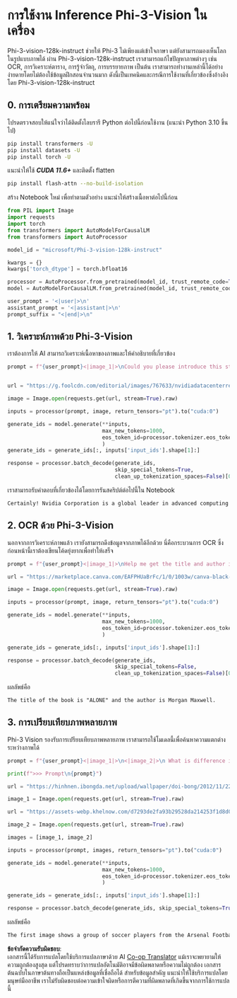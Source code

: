 <!--
CO_OP_TRANSLATOR_METADATA:
{
  "original_hash": "110bee6270dad2ebf506d90a30b46dde",
  "translation_date": "2025-05-09T13:14:25+00:00",
  "source_file": "md/01.Introduction/03/Vision_Inference.md",
  "language_code": "th"
}
-->
# **การใช้งาน Inference Phi-3-Vision ในเครื่อง**

Phi-3-vision-128k-instruct ช่วยให้ Phi-3 ไม่เพียงแต่เข้าใจภาษา แต่ยังสามารถมองเห็นโลกในรูปแบบภาพได้ ผ่าน Phi-3-vision-128k-instruct เราสามารถแก้ไขปัญหาภาพต่างๆ เช่น OCR, การวิเคราะห์ตาราง, การรู้จำวัตถุ, การบรรยายภาพ เป็นต้น เราสามารถทำงานเหล่านี้ได้อย่างง่ายดายโดยไม่ต้องใช้ข้อมูลฝึกสอนจำนวนมาก ดังนี้เป็นเทคนิคและกรณีการใช้งานที่เกี่ยวข้องซึ่งอ้างอิงโดย Phi-3-vision-128k-instruct

## **0. การเตรียมความพร้อม**

โปรดตรวจสอบให้แน่ใจว่าได้ติดตั้งไลบรารี Python ต่อไปนี้ก่อนใช้งาน (แนะนำ Python 3.10 ขึ้นไป)

```bash
pip install transformers -U
pip install datasets -U
pip install torch -U
```

แนะนำให้ใช้ ***CUDA 11.6+*** และติดตั้ง flatten

```bash
pip install flash-attn --no-build-isolation
```

สร้าง Notebook ใหม่ เพื่อทำตามตัวอย่าง แนะนำให้สร้างเนื้อหาต่อไปนี้ก่อน

```python
from PIL import Image
import requests
import torch
from transformers import AutoModelForCausalLM
from transformers import AutoProcessor

model_id = "microsoft/Phi-3-vision-128k-instruct"

kwargs = {}
kwargs['torch_dtype'] = torch.bfloat16

processor = AutoProcessor.from_pretrained(model_id, trust_remote_code=True)
model = AutoModelForCausalLM.from_pretrained(model_id, trust_remote_code=True, torch_dtype="auto").cuda()

user_prompt = '<|user|>\n'
assistant_prompt = '<|assistant|>\n'
prompt_suffix = "<|end|>\n"
```

## **1. วิเคราะห์ภาพด้วย Phi-3-Vision**

เราต้องการให้ AI สามารถวิเคราะห์เนื้อหาของภาพและให้คำอธิบายที่เกี่ยวข้อง

```python
prompt = f"{user_prompt}<|image_1|>\nCould you please introduce this stock to me?{prompt_suffix}{assistant_prompt}"


url = "https://g.foolcdn.com/editorial/images/767633/nvidiadatacenterrevenuefy2017tofy2024.png"

image = Image.open(requests.get(url, stream=True).raw)

inputs = processor(prompt, image, return_tensors="pt").to("cuda:0")

generate_ids = model.generate(**inputs, 
                              max_new_tokens=1000,
                              eos_token_id=processor.tokenizer.eos_token_id,
                              )
generate_ids = generate_ids[:, inputs['input_ids'].shape[1]:]

response = processor.batch_decode(generate_ids, 
                                  skip_special_tokens=True, 
                                  clean_up_tokenization_spaces=False)[0]
```

เราสามารถรับคำตอบที่เกี่ยวข้องได้โดยการรันสคริปต์ต่อไปนี้ใน Notebook

```txt
Certainly! Nvidia Corporation is a global leader in advanced computing and artificial intelligence (AI). The company designs and develops graphics processing units (GPUs), which are specialized hardware accelerators used to process and render images and video. Nvidia's GPUs are widely used in professional visualization, data centers, and gaming. The company also provides software and services to enhance the capabilities of its GPUs. Nvidia's innovative technologies have applications in various industries, including automotive, healthcare, and entertainment. The company's stock is publicly traded and can be found on major stock exchanges.
```

## **2. OCR ด้วย Phi-3-Vision**

นอกจากการวิเคราะห์ภาพแล้ว เรายังสามารถดึงข้อมูลจากภาพได้อีกด้วย นี่คือกระบวนการ OCR ซึ่งก่อนหน้านี้เราต้องเขียนโค้ดยุ่งยากเพื่อทำให้เสร็จ

```python
prompt = f"{user_prompt}<|image_1|>\nHelp me get the title and author information of this book?{prompt_suffix}{assistant_prompt}"

url = "https://marketplace.canva.com/EAFPHUaBrFc/1/0/1003w/canva-black-and-white-modern-alone-story-book-cover-QHBKwQnsgzs.jpg"

image = Image.open(requests.get(url, stream=True).raw)

inputs = processor(prompt, image, return_tensors="pt").to("cuda:0")

generate_ids = model.generate(**inputs, 
                              max_new_tokens=1000,
                              eos_token_id=processor.tokenizer.eos_token_id,
                              )

generate_ids = generate_ids[:, inputs['input_ids'].shape[1]:]

response = processor.batch_decode(generate_ids, 
                                  skip_special_tokens=False, 
                                  clean_up_tokenization_spaces=False)[0]

```

ผลลัพธ์คือ

```txt
The title of the book is "ALONE" and the author is Morgan Maxwell.
```

## **3. การเปรียบเทียบภาพหลายภาพ**

Phi-3 Vision รองรับการเปรียบเทียบภาพหลายภาพ เราสามารถใช้โมเดลนี้เพื่อค้นหาความแตกต่างระหว่างภาพได้

```python
prompt = f"{user_prompt}<|image_1|>\n<|image_2|>\n What is difference in this two images?{prompt_suffix}{assistant_prompt}"

print(f">>> Prompt\n{prompt}")

url = "https://hinhnen.ibongda.net/upload/wallpaper/doi-bong/2012/11/22/arsenal-wallpaper-free.jpg"

image_1 = Image.open(requests.get(url, stream=True).raw)

url = "https://assets-webp.khelnow.com/d7293de2fa93b29528da214253f1d8d0/news/uploads/2021/07/Arsenal-1024x576.jpg.webp"

image_2 = Image.open(requests.get(url, stream=True).raw)

images = [image_1, image_2]

inputs = processor(prompt, images, return_tensors="pt").to("cuda:0")

generate_ids = model.generate(**inputs, 
                              max_new_tokens=1000,
                              eos_token_id=processor.tokenizer.eos_token_id,
                              )

generate_ids = generate_ids[:, inputs['input_ids'].shape[1]:]

response = processor.batch_decode(generate_ids, skip_special_tokens=True, clean_up_tokenization_spaces=False)[0]
```

ผลลัพธ์คือ

```txt
The first image shows a group of soccer players from the Arsenal Football Club posing for a team photo with their trophies, while the second image shows a group of soccer players from the Arsenal Football Club celebrating a victory with a large crowd of fans in the background. The difference between the two images is the context in which the photos were taken, with the first image focusing on the team and their trophies, and the second image capturing a moment of celebration and victory.
```

**ข้อจำกัดความรับผิดชอบ**:  
เอกสารนี้ได้รับการแปลโดยใช้บริการแปลภาษาด้วย AI [Co-op Translator](https://github.com/Azure/co-op-translator) แม้เราจะพยายามให้ความถูกต้องสูงสุด แต่โปรดทราบว่าการแปลอัตโนมัติอาจมีข้อผิดพลาดหรือความไม่ถูกต้อง เอกสารต้นฉบับในภาษาต้นทางถือเป็นแหล่งข้อมูลที่เชื่อถือได้ สำหรับข้อมูลสำคัญ แนะนำให้ใช้บริการแปลโดยมนุษย์มืออาชีพ เราไม่รับผิดชอบต่อความเข้าใจผิดหรือการตีความที่ผิดพลาดที่เกิดขึ้นจากการใช้การแปลนี้